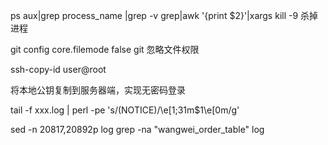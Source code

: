 ps aux|grep process_name |grep -v grep|awk '{print $2}'|xargs kill -9   杀掉进程

git config core.filemode false  git  忽略文件权限


ssh-copy-id user@root

将本地公钥复制到服务器端，实现无密码登录

tail -f xxx.log | perl -pe 's/(NOTICE)/\e[1;31m$1\e[0m/g'  

sed -n 20817,20892p log
 grep -na "wangwei_order_table" log

